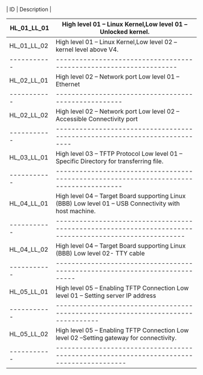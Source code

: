 | ID | Description |

|HL_01_LL_01|High level 01 – Linux Kernel,Low level 01 – Unlocked kernel.|
|-----------|------------------------------------------------------------|
|HL_01_LL_02|High level 01 – Linux Kernel,Low level 02 – kernel level above V4.|
|-----------|------------------------------------------------------------------|
|HL_02_LL_01|High level 02 – Network port Low level 01 – Ethernet|
|-----------|----------------------------------------------------|
|HL_02_LL_02|	High level 02 – Network port Low level 02 –  Accessible Connectivity port|
|-----------|--------------------------------------------------------------------------|
|HL_03_LL_01|High level 03 – TFTP Protocol Low level 01 –  Specific Directory for transferring file.|
|-----------|---------------------------------------------------------------------------------------|
|HL_04_LL_01| High level 04 – Target Board supporting Linux (BBB) Low level 01 – USB Connectivity with host machine.|
|-----------|-------------------------------------------------------------------------------------------------------|
|HL_04_LL_02|High level 04 – Target Board supporting Linux (BBB) Low level 02- TTY cable|
|-----------|---------------------------------------------------------------------------|
|HL_05_LL_01|High level 05 – Enabling TFTP Connection Low level 01 – Setting server IP address|
|-----------|---------------------------------------------------------------------------------|
|HL_05_LL_02|High level 05 – Enabling TFTP Connection Low level 02 –Setting gateway for connectivity.|
|-----------|----------------------------------------------------------------------------------------|

